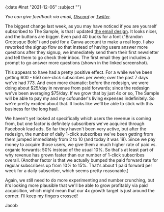{:date #inst "2021-12-06" :subject ""}

*You can give feedback via email, [Discord](https://discord.gg/xAumsfVyRd) or [Twitter](https://twitter.com/the_sample_umm).*

The biggest change last week, as you may have noticed if you are yourself subscribed to The Sample, is that I updated [the email design](https://twitter.com/the_sample_umm/status/1467021081957396481). It looks nicer, and the buttons are bigger. Even paid 40 bucks for a font ("Brandon Grotesque Bold") and paid for a Canva account to make a real logo. I also reworked the signup flow so that instead of having users answer more questions after they signup, we immediately send them their first newsletter and tell them to go check their inbox. The first email they get includes a prompt to go answer more questions (shown in the linked screenshot).

This appears to have had a pretty positive effect. For a while we've been getting 600 - 650 one-click subscribes per week; over the past 7 days we've had 773. And even more dramatic: before the redesign, we were doing about $25/day in revenue from paid forwards; since the redesign we've been averaging $75/day. If we grow that by just 4x or so, The Sample will be able to pay my and my cofounder's living expenses indefinitely. So we're pretty excited about that. It looks like we'll be able to stick with this business for the long haul.

We haven't yet looked at specifically which users the revenue is coming from, but one factor is definitely subscribers we've acquired through Facebook lead ads. So far they haven't been very active, but after the redesign, the number of daily 1-click subscribes we've been getting from them jumped immediately from 2 to 10 (and today it was 18). Since we pay money to acquire those users, we give them a much higher rate of paid vs. organic forwards: 50% instead of the usual 10%. So that's at least part of why revenue has grown faster than our number of 1-click subscribes overall. (Another factor is that we actually bumped the paid forward rate for regular subscribers up from 10% to 15%. That's about 1 paid forward per week for a daily subscriber, which seems pretty reasonable.)

Again, we still need to do more experimenting and number crunching, but it's looking more plausible that we'll be able to grow profitably via paid acquisition, which might mean that our 4x growth target is just around the corner. I'll keep my fingers crossed!

Jacob
